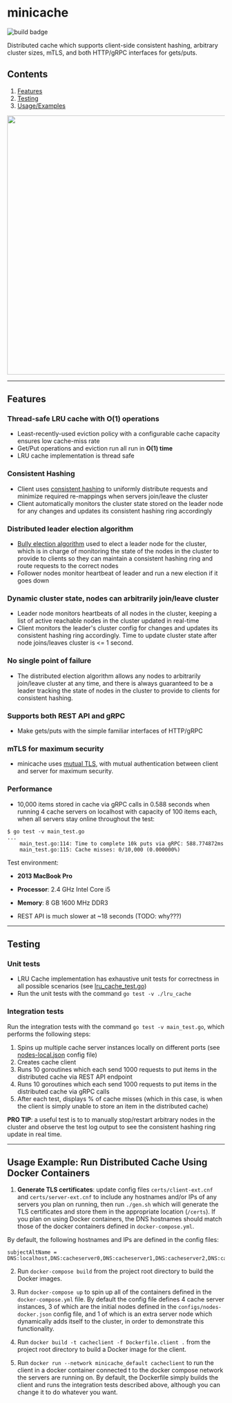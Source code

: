 # minicache

![build badge](https://github.com/malwaredllc/minicache/actions/workflows/go.yml/badge.svg)

Distributed cache which supports client-side consistent hashing, arbitrary cluster sizes, mTLS, and both HTTP/gRPC interfaces for gets/puts. 

## Contents 

1. [Features](https://github.com/malwaredllc/minicache#features)
2. [Testing](https://github.com/malwaredllc/minicache#testing)
3. [Usage/Examples](https://github.com/malwaredllc/minicache#usage-example-run-distributed-cache-using-docker-containers)

<img src="https://github.com/malwaredllc/minicache/blob/main/docs/consistent_hashing_ring.png" width=600>

----------

## Features

### Thread-safe LRU cache with O(1) operations
- Least-recently-used eviction policy with a configurable cache capacity ensures low cache-miss rate
- Get/Put operations and eviction run all run in **O(1) time**
- LRU cache implementation is thread safe

### Consistent Hashing
- Client uses [consistent hashing](https://en.wikipedia.org/wiki/Consistent_hashing) to uniformly distribute requests and minimize required re-mappings when servers join/leave the cluster
- Client automatically monitors the cluster state stored on the leader node for any changes and updates its consistent hashing ring accordingly

### Distributed leader election algorithm
- [Bully election algorithm](https://en.wikipedia.org/wiki/Bully_algorithm) used to elect a leader node for the cluster, which is in charge of monitoring the state of the nodes in the cluster to provide to clients so they can maintain a consistent hashing ring and route requests to the correct nodes
- Follower nodes monitor heartbeat of leader and run a new election if it goes down

### Dynamic cluster state, nodes can arbitrarily join/leave cluster
- Leader node monitors heartbeats of all nodes in the cluster, keeping a list of active reachable nodes in the cluster updated in real-time
- Client monitors the leader's cluster config for changes and updates its consistent hashing ring accordingly. Time to update cluster state after node joins/leaves cluster is <= 1 second.

### No single point of failure
- The distributed election algorithm allows any nodes to arbitrarily join/leave cluster at any time, and there is always guaranteed to be a leader tracking the state of nodes in the cluster to provide to clients for consistent hashing.

### Supports both REST API and gRPC
- Make gets/puts with the simple familiar interfaces of HTTP/gRPC 

### mTLS for maximum security
- minicache uses [mutual TLS](https://www.cloudflare.com/learning/access-management/what-is-mutual-tls/), with mutual authentication between client and server for maximum security.

### Performance
- 10,000 items stored in cache via gRPC calls in 0.588 seconds when running 4 cache servers on localhost with capacity of 100 items each, when all servers stay online throughout the test:

```
$ go test -v main_test.go
...
    main_test.go:114: Time to complete 10k puts via gRPC: 588.774872ms
    main_test.go:115: Cache misses: 0/10,000 (0.000000%)
```

Test environment:
- **2013 MacBook Pro**
- **Processor**: 2.4 GHz Intel Core i5
- **Memory**: 8 GB 1600 MHz DDR3 


- REST API is much slower at ~18 seconds (TODO: why???)

------------

## Testing

### Unit tests
- LRU Cache implementation has exhaustive unit tests for correctness in all possible scenarios (see [lru_cache_test.go](https://github.com/malwaredllc/minicache/blob/main/lru_cache/lru_cache_test.go))
- Run the unit tests with the command `go test -v ./lru_cache`

### Integration tests
Run the integration tests with the command `go test -v main_test.go`, which performs the following steps:

1. Spins up multiple cache server instances locally on different ports (see [nodes-local.json](https://github.com/malwaredllc/minicache/blob/main/configs/nodes-local.json) config file)
2. Creates cache client
3. Runs 10 goroutines which each send 1000 requests to put items in the distributed cache via REST API endpoint
4. Runs 10 goroutines which each send 1000 requests to put items in the distributed cache via gRPC calls
5. After each test, displays % of cache misses (which in this case, is when the client is simply unable to store an item in the distributed cache)

**PRO TIP**: a useful test is to to manually stop/restart arbitrary nodes in the cluster and observe the test log output to see the consistent hashing ring update in real time.

-------------

## Usage Example: Run Distributed Cache Using Docker Containers

1. **Generate TLS certificates**: update config files `certs/client-ext.cnf` and `certs/server-ext.cnf` to include any hostnames and/or IPs of any servers you plan on running, then run `./gen.sh` which will generate the TLS certificates and store them in the appropriate location (`/certs`). If you plan on using Docker containers, the DNS hostnames should match those of the docker containers defined in `docker-compose.yml`.

By default, the following hostnames and IPs are defined in the config files:

```
subjectAltName = DNS:localhost,DNS:cacheserver0,DNS:cacheserver1,DNS:cacheserver2,DNS:cacheserver3,IP:0.0.0.0,IP:127.0.0.1
```

2. Run `docker-compose build` from the project root directory to build the Docker images.

3. Run `docker-compose up` to spin up all of the containers defined in the `docker-compose.yml` file. By default the config file defines 4 cache server instances, 3 of which are the initial nodes defined in the `configs/nodes-docker.json` config file, and 1 of which is an extra server node which dynamically adds itself to the cluster, in order to demonstrate this functionality.

4. Run `docker build -t cacheclient -f Dockerfile.client .` from the project root directory to build a Docker image for the client.

5. Run `docker run --network minicache_default cacheclient` to run the client in a docker container connected t to the docker compose network the servers are running on. By default, the Dockerfile simply builds the client and runs the integration tests described above, although you can change it to do whatever you want.



